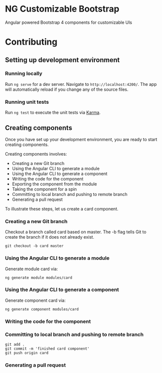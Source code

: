 # NG Customizable Bootstrap

Angular powered Bootstrap 4 components for customizable UIs

# Contributing

## Setting up development environment

### Running locally

Run `ng serve` for a dev server. Navigate to `http://localhost:4200/`. The app will automatically reload if you change any of the source files.

### Running unit tests

Run `ng test` to execute the unit tests via [Karma](https://karma-runner.github.io).

## Creating components

Once you have set up your development environment, you are ready to start creating components.

Creating components involves: 
* Creating a new Git branch
* Using the Angular CLI to generate a module
* Using the Angular CLI to generate a component
* Writing the code for the component
* Exporting the component from the module
* Taking the component for a spin
* Committing to local branch and pushing to remote branch
* Generating a pull request

To illustrate these steps, let us create a card component.

### Creating a new Git branch

Checkout a branch called card based on master. The -b flag tells Git to create the branch if it does not already exist.

`git checkout -b card master`

### Using the Angular CLI to generate a module

Generate module card via:

`ng generate module modules/card`

### Using the Angular CLI to generate a component

Generate component card via:

`ng generate component modules/card`

### Writing the code for the component


### Committing to local branch and pushing to remote branch

```
git add .
git commit -m 'finished card component'
git push origin card
```

### Generating a pull request


